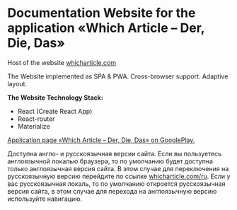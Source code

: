 # Documentation Website for the application «Which Article – Der, Die, Das»
Host of the website [whicharticle.com](https://whicharticle.com)

The Website implemented as SPA & PWA.
Cross-browser support.
Adaptive layout.

**The Website Technology Stack:**
* React (Create React App)
* React-router
* Materialize

[Application page «Which Article – Der, Die, Das» on GooglePlay.](https://play.google.com/store/apps/details?id=com.whicharticle.derdiedas)

Доступна англо- и русскоязычная версии сайта. Если вы пользуетесь англоязычной локалью браузера, то по умолчанию будет доступна только англоязычная версия сайта. В этом случае для переключения на русскоязычную версию перейдите по ссылке [whicharticle.com/ru](https://whicharticle.com/ru). Если у вас русскоязычная локаль, то по умолчанию откроется русскоязычная версия сайта, в этом случае для перехода на англоязычную версию используйте навигацию.